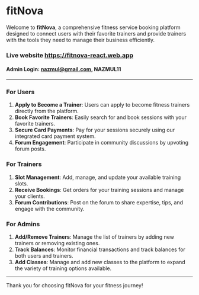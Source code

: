 # fitNova

Welcome to **fitNova**, a comprehensive fitness service booking platform designed to connect users with their favorite trainers and provide trainers with the tools they need to manage their business efficiently.

### Live website https://fitnova-react.web.app

#### Admin Login: nazmul@gmail.com, NAZMUL11
-------------


### For Users
1. **Apply to Become a Trainer**: Users can apply to become fitness trainers directly from the platform.
2. **Book Favorite Trainers**: Easily search for and book sessions with your favorite trainers.
3. **Secure Card Payments**: Pay for your sessions securely using our integrated card payment system.
4. **Forum Engagement**: Participate in community discussions by upvoting forum posts.

### For Trainers
1. **Slot Management**: Add, manage, and update your available training slots.
2. **Receive Bookings**: Get orders for your training sessions and manage your clients.
3. **Forum Contributions**: Post on the forum to share expertise, tips, and engage with the community.

### For Admins
1. **Add/Remove Trainers**: Manage the list of trainers by adding new trainers or removing existing ones.
2. **Track Balances**: Monitor financial transactions and track balances for both users and trainers.
3. **Add Classes**: Manage and add new classes to the platform to expand the variety of training options available.

---

Thank you for choosing fitNova for your fitness journey!